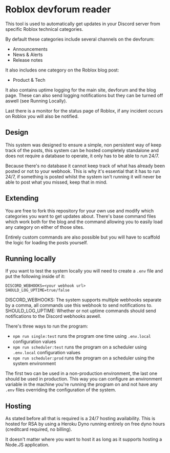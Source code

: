 # Roblox devforum reader

This tool is used to automatically get updates in your Discord server from specific Roblox technical categories.

By default these categories include several channels on the devforum:
- Announcements
- News & Alerts
- Release notes

It also includes one category on the Roblox blog post:
- Product & Tech

It also contains uptime logging for the main site, devforum and the blog page.
These can also send logging notifications but they can be turned off aswell (see Running Locally).

Last there is a monitor for the status page of Roblox, if any incident occurs on Roblox you will
also be notified.

## Design
This system was designed to ensure a simple, non persistent way of keep track of the posts, this system can be hosted
completely standalone and does not require a database to operate, it only has to be able to run 24/7.

Because there's no database it cannot keep track of what has already been posted or not to your webhook.
This is why it's essential that it has to run 24/7, if something is posted whilst the system isn't running it
will never be able to post what you missed, keep that in mind.

## Extending
You are free to fork this repository for your own use and modify which categories you want to get updates about.
There's base command files which work both for the blog and the command allowing you to easily load any category
on either of those sites.

Entirely custom commands are also possible but you will have to scaffold the logic for loading the posts yourself.

## Running locally
If you want to test the system locally you will need to create a `.env` file and put the following inside of it:
```
DISCORD_WEBHOOKS=<your webhook url>
SHOULD_LOG_UPTIME=true/false
```
DISCORD_WEBHOOKS: The system supports multiple webhooks separate by a comma, all commands use this webhook to send notifications to.
SHOULD_LOG_UPTIME: Whether or not uptime commands should send notifications to the Discord webhooks aswell.

There's three ways to run the program:
- `npm run single:test` runs the program one time using `.env.local` configuration values
- `npm run scheduler:test` runs the program on a scheduler using `.env.local` configuration values
- `npm run scheduler:prod` runs the program on a scheduler using the system environment

The first two can be used in a non-production environment, the last one should be used in production.
This way you can configure an environment variable in the machine you're running the program on and not have any
`.env` files overriding the configuration of the system.

## Hosting
As stated before all that is required is a 24/7 hosting availability. This is hosted for RSA by using a Heroku Dyno
running entirely on free dyno hours (creditcard required, no billing).

It doesn't matter where you want to host it as long as it supports hosting a Node.JS application.